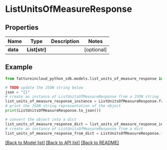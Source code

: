 # ListUnitsOfMeasureResponse



## Properties

Name | Type | Description | Notes
------------ | ------------- | ------------- | -------------
**data** | **List[str]** |  | [optional] 

## Example

```python
from fattureincloud_python_sdk.models.list_units_of_measure_response import ListUnitsOfMeasureResponse

# TODO update the JSON string below
json = "{}"
# create an instance of ListUnitsOfMeasureResponse from a JSON string
list_units_of_measure_response_instance = ListUnitsOfMeasureResponse.from_json(json)
# print the JSON string representation of the object
print(ListUnitsOfMeasureResponse.to_json())

# convert the object into a dict
list_units_of_measure_response_dict = list_units_of_measure_response_instance.to_dict()
# create an instance of ListUnitsOfMeasureResponse from a dict
list_units_of_measure_response_from_dict = ListUnitsOfMeasureResponse.from_dict(list_units_of_measure_response_dict)
```
[[Back to Model list]](../README.md#documentation-for-models) [[Back to API list]](../README.md#documentation-for-api-endpoints) [[Back to README]](../README.md)


